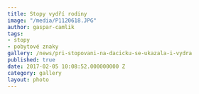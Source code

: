 ```yaml
---
title: Stopy vydří rodiny
image: "/media/P1120618.JPG"
author: gaspar-camlik
tags:
- stopy
- pobytové znaky
gallery: /news/pri-stopovani-na-dacicku-se-ukazala-i-vydra
published: true
date: 2017-02-05 10:08:52.000000000 Z
category: gallery
layout: photo
---
```

